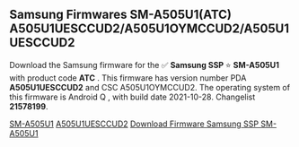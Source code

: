 <h2>Samsung Firmwares SM-A505U1(ATC) A505U1UESCCUD2/A505U1OYMCCUD2/A505U1UESCCUD2</h2>
Download the Samsung firmware for the ✅ <strong>Samsung SSP </strong> ⭐ <strong>SM-A505U1</strong> with product code <strong>ATC</strong> . This firmware has version number PDA <strong>A505U1UESCCUD2</strong> and CSC A505U1OYMCCUD2. The operating system of this firmware is Android Q , with build date 2021-10-28. Changelist <strong>21578199</strong>.


[SM-A505U1](https://samfirm.shop/samsung/model/SM-A505U1)
[A505U1UESCCUD2](https://samfirm.shop/samsung/pda/A505U1UESCCUD2)
[Download Firmware Samsung SSP SM-A505U1](https://samfirm.shop/samsung/firmware/475714)
